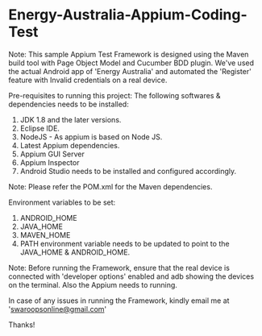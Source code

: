# Energy-Australia-Appium-Coding-Test

Note: This sample Appium Test Framework is designed using the Maven build tool with Page Object Model and Cucumber BDD plugin. We've used the actual Android app of 'Energy Australia' and automated the 'Register' feature with Invalid credentials on a real device.

Pre-requisites to running this project:
The following softwares & dependencies needs to be installed:
1) JDK 1.8 and the later versions.
2) Eclipse IDE.
3) NodeJS - As appium is based on Node JS.
4) Latest Appium dependencies.
5) Appium GUI Server
6) Appium Inspector
7) Android Studio needs to be installed and configured accordingly.

Note: Please refer the POM.xml for the Maven dependencies.

Environment variables to be set:
1) ANDROID_HOME
2) JAVA_HOME
3) MAVEN_HOME
3) PATH environment variable needs to be updated to point to the JAVA_HOME & ANDROID_HOME.

Note: Before running the Framework, ensure that the real device is connected with 'developer options' enabled and adb showing the devices on the terminal.
      Also the Appium needs to running.
      
In case of any issues in running the Framework, kindly email me at 'swaroopsonline@gmail.com'

Thanks!



